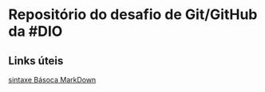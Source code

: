 # Repositório do desafio de Git/GitHub da #DIO

## Links úteis
  [sintaxe Básoca MarkDown](https://www.markdownguide.org/basic-syntax/)
